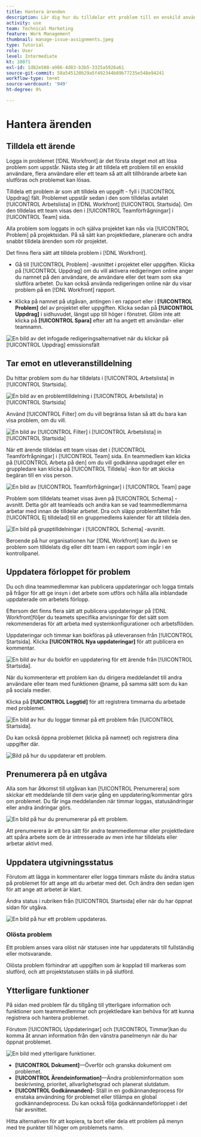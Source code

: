 ```yaml
---
title: Hantera ärenden
description: Lär dig hur du tilldelar ett problem till en enskild användare, flera användare eller ett team så att problemet kan lösas.
activity: use
team: Technical Marketing
feature: Work Management
thumbnail: manage-issue-assignments.jpeg
type: Tutorial
role: User
level: Intermediate
kt: 10071
exl-id: 1d82e588-a986-4d83-b3b5-3325a5926a61
source-git-commit: 58a545120b29a5f492344b89b77235e548e94241
workflow-type: tm+mt
source-wordcount: '949'
ht-degree: 0%

---
```


# Hantera ärenden

## Tilldela ett ärende

Logga in problemet [!DNL Workfront] är det första steget mot att lösa problem som uppstår. Nästa steg är att tilldela ett problem till en enskild användare, flera användare eller ett team så att allt tillhörande arbete kan slutföras och problemet kan lösas.

Tilldela ett problem är som att tilldela en uppgift - fyll i [!UICONTROL Uppdrag] fält. Problemet uppstår sedan i den som tilldelas avtalet [!UICONTROL Arbetslista] in [!DNL Workfront] [!UICONTROL Startsida]. Om den tilldelas ett team visas den i [!UICONTROL Teamförfrågningar] i [!UICONTROL Team] sida.

Alla problem som loggats in och själva projektet kan nås via [!UICONTROL Problem] på projektsidan. På så sätt kan projektledare, planerare och andra snabbt tilldela ärenden som rör projektet.

Det finns flera sätt att tilldela problem i [!DNL Workfront].

* Gå till [!UICONTROL Problem] -avsnittet i projektet eller uppgiften. Klicka på [!UICONTROL Uppdrag] om du vill aktivera redigeringen online anger du namnet på den användare, de användare eller det team som ska slutföra arbetet.
Du kan också använda redigeringen online när du visar problem på en [!DNL Workfront] rapport.

* Klicka på namnet på utgåvan, antingen i en rapport eller i **[!UICONTROL Problem]** del av projektet eller uppgiften. Klicka sedan på **[!UICONTROL Uppdrag]** i sidhuvudet, längst upp till höger i fönstret. Glöm inte att klicka på **[!UICONTROL Spara]** efter att ha angett ett användar- eller teamnamn.

![En bild av det infogade redigeringsalternativet när du klickar på [!UICONTROL Uppdrag] emissionsfält](assets/04-issue-assign-issue-list-assignments-field.png)

<!--
Learn more graphic and documentation article links
Assign issues
Edit user assignments for multiple issues
-->

## Tar emot en utleveranstilldelning

Du hittar problem som du har tilldelats i [!UICONTROL Arbetslista] in [!UICONTROL Startsida].

![En bild av en problemtilldelning i [!UICONTROL Arbetslista] in [!UICONTROL Startsida]](assets/05-workfront-home-work-list.png)

Använd [!UICONTROL Filter] om du vill begränsa listan så att du bara kan visa problem, om du vill.

![En bild av [!UICONTROL Filter] i [!UICONTROL Arbetslista] in [!UICONTROL Startsida]](assets/06-workfront-home-issue-filter.png)

När ett ärende tilldelas ett team visas det i [!UICONTROL Teamförfrågningar] i [!UICONTROL Team] sida. En teammedlem kan klicka på [!UICONTROL Arbeta på den] om du vill godkänna uppdraget eller en gruppledare kan klicka på [!UICONTROL Tilldela] -ikon för att skicka begäran till en viss person.

![En bild av [!UICONTROL Teamförfrågningar] i [!UICONTROL Team] page](assets/07-team-page-work-on-it.png)

Problem som tilldelats teamet visas även på [!UICONTROL Schema] -avsnitt. Detta gör att teamleads och andra kan se vad teammedlemmarna arbetar med innan de tilldelar arbetet. Dra och släpp problemfältet från [!UICONTROL Ej tilldelad] till en gruppmedlems kalender för att tilldela den.

![En bild på grupptilldelningar i [!UICONTROL Schema] -avsnitt.](assets/08-issue-assignment-team-schedule.png)

Beroende på hur organisationen har [!DNL Workfront] kan du även se problem som tilldelats dig eller ditt team i en rapport som ingår i en kontrollpanel.

<!-- Learn more graphic and documentation article links

* Display items in the [!UICONTROL Work List] in the [!UICONTROL Home] area
* Manage work and team requests in the [!UICONTROL Home] area

-->

## Uppdatera förloppet för problem

Du och dina teammedlemmar kan publicera uppdateringar och logga timtals på frågor för att ge insyn i det arbete som utförs och hålla alla inblandade uppdaterade om arbetets förlopp.

Eftersom det finns flera sätt att publicera uppdateringar på [!DNL Workfront]följer du teamets specifika anvisningar för det sätt som rekommenderas för att arbeta med systemkonfigurationer och arbetsflöden.

Uppdateringar och timmar kan bokföras på utleveransen från [!UICONTROL Startsida]. Klicka **[!UICONTROL Nya uppdateringar]** för att publicera en kommentar.

![En bild av hur du bokför en uppdatering för ett ärende från [!UICONTROL Startsida].](assets/09-workfront-home-update.png)

När du kommenterar ett problem kan du dirigera meddelandet till andra användare eller team med funktionen @name, på samma sätt som du kan på sociala medier.

Klicka på **[!UICONTROL Loggtid]** för att registrera timmarna du arbetade med problemet.

![En bild av hur du loggar timmar på ett problem från [!UICONTROL Startsida].](assets/10-workfront-home-log-hours.png)

Du kan också öppna problemet (klicka på namnet) och registrera dina uppgifter där.

![Bild på hur du uppdaterar ett problem.](assets/11-update-on-landing-page.png)

## Prenumerera på en utgåva

Alla som har åtkomst till utgåvan kan [!UICONTROL Prenumerera] som skickar ett meddelande till dem varje gång en uppdatering/kommentar görs om problemet. Du får inga meddelanden när timmar loggas, statusändringar eller andra ändringar görs.

![En bild på hur du prenumererar på ett problem.](assets/12-subscribe-to-an-issue.png)

Att prenumerera är ett bra sätt för andra teammedlemmar eller projektledare att spåra arbete som de är intresserade av men inte har tilldelats eller arbetar aktivt med.

<!-- Learn more graphic and link to documentation article

* Update or edit a work item in the Home area

-->

## Uppdatera utgivningsstatus

Förutom att lägga in kommentarer eller logga timmars måste du ändra status på problemet för att ange att du arbetar med det. Och ändra den sedan igen för att ange att arbetet är klart.

Ändra status i rubriken från [!UICONTROL Startsida] eller när du har öppnat sidan för utgåva.

![En bild på hur ett problem uppdateras.](assets/13-update-issue-status.png)

### Olösta problem

Ett problem anses vara olöst när statusen inte har uppdaterats till fullständig eller motsvarande.

Olösta problem förhindrar att uppgiften som är kopplad till markeras som slutförd, och att projektstatusen ställs in på slutförd.

<!-- Learn more graphic and documentation article link

* Mark a work item as done in the Home area

-->

## Ytterligare funktioner

På sidan med problem får du tillgång till ytterligare information och funktioner som teammedlemmar och projektledare kan behöva för att kunna registrera och hantera problemet.

Förutom [!UICONTROL Uppdateringar] och [!UICONTROL Timmar]kan du komma åt annan information från den vänstra panelmenyn när du har öppnat problemet.

![En bild med ytterligare funktioner.](assets/14-issue-page-left-panel-menu.png)

* **[!UICONTROL Dokument]**—Överför och granska dokument om problemet.
* **[!UICONTROL Ärendeinformation]**—Ändra probleminformation som beskrivning, prioritet, allvarlighetsgrad och planerat slutdatum.
* **[!UICONTROL Godkännanden]**- Ställ in en godkännandeprocess för enstaka användning för problemet eller tillämpa en global godkännandeprocess. Du kan också följa godkännandeförloppet i det här avsnittet.

Hitta alternativen för att kopiera, ta bort eller dela ett problem på menyn med tre punkter till höger om problemets namn.

<!-- Learn more graphic and documentation article links

* Edit issues
* Copy issues
* Share an issue
* Move issues
* Grant access to an issue

-->
